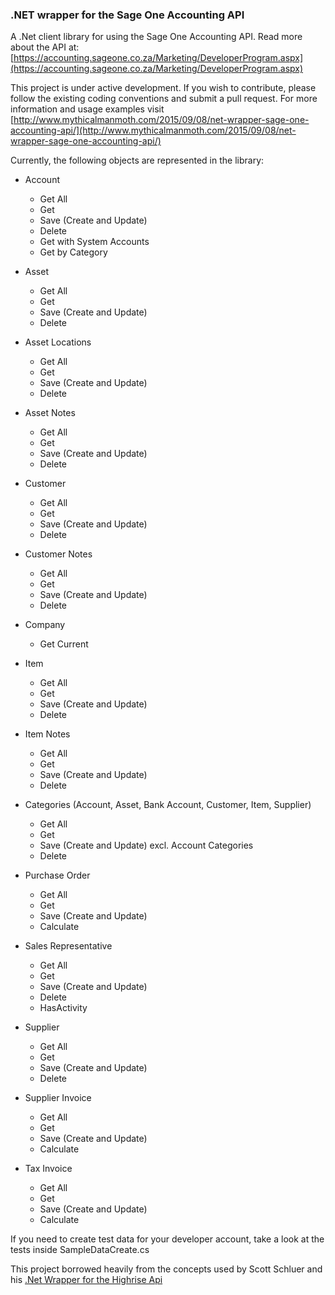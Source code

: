 ### .NET wrapper for the Sage One Accounting API

A .Net client library for using the Sage One Accounting API. 
Read more about the API at: [https://accounting.sageone.co.za/Marketing/DeveloperProgram.aspx](https://accounting.sageone.co.za/Marketing/DeveloperProgram.aspx) 

This project is under active development. If you wish to contribute, please follow the existing coding conventions and submit a pull request.
For more information and usage examples visit [http://www.mythicalmanmoth.com/2015/09/08/net-wrapper-sage-one-accounting-api/](http://www.mythicalmanmoth.com/2015/09/08/net-wrapper-sage-one-accounting-api/)

Currently, the following objects are represented in the library:

- Account
  * Get All
  * Get
  * Save (Create and Update)
  * Delete
  * Get with System Accounts
  * Get by Category

- Asset
  * Get All
  * Get
  * Save (Create and Update)
  * Delete

- Asset Locations
  * Get All
  * Get
  * Save (Create and Update)
  * Delete
  
- Asset Notes
  * Get All
  * Get
  * Save (Create and Update)
  * Delete 
  
- Customer
  * Get All
  * Get
  * Save (Create and Update)
  * Delete
  
- Customer Notes
  * Get All
  * Get
  * Save (Create and Update)
  * Delete 
  
- Company
  * Get Current
  
- Item
  * Get All
  * Get
  * Save (Create and Update)
  * Delete
  
- Item Notes
  * Get All
  * Get
  * Save (Create and Update)
  * Delete 
  
- Categories (Account, Asset, Bank Account, Customer, Item, Supplier)
  * Get All
  * Get
  * Save (Create and Update) excl. Account Categories
  * Delete
  
- Purchase Order
  * Get All
  * Get
  * Save (Create and Update)
  * Calculate  
  
- Sales Representative
  * Get All
  * Get
  * Save (Create and Update)
  * Delete
  * HasActivity
  
- Supplier
  * Get All
  * Get
  * Save (Create and Update)
  * Delete

- Supplier Invoice
  * Get All
  * Get
  * Save (Create and Update)
  * Calculate      
  
- Tax Invoice
  * Get All
  * Get
  * Save (Create and Update)
  * Calculate  
  
If you need to create test data for your developer account, take a look at the tests inside SampleDataCreate.cs

This project borrowed heavily from the concepts used by Scott Schluer and his [.Net Wrapper for the Highrise Api](https://github.com/scottschluer/highrise-api)


